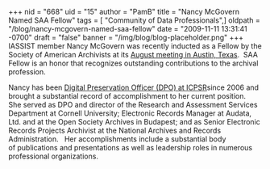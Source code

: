 +++
nid = "668"
uid = "15"
author = "PamB"
title = "Nancy McGovern Named SAA Fellow"
tags = [ "Community of Data Professionals",]
oldpath = "/blog/nancy-mcgovern-named-saa-fellow"
date = "2009-11-11 13:31:41 -0700"
draft = "false"
banner = "/img/blog/blog-placeholder.png"
+++
IASSIST member Nancy McGovern was recently inducted as a Fellow by the
Society of American Archivists at its [August meeting in Austin,
Texas](http://www.archivists.org/recognition/austin2009-fellows.asp). 
SAA Fellow is an honor that recognizes outstanding contributions to the
archival profession.

Nancy has been [Digital Preservation Officer (DPO) at
ICPSR](http://www.icpsr.umich.edu/icpsrweb/ICPSR/staff/mcgovern.jsp)since
2006 and brought a substantial record of accomplishment to her current
position.   She served as DPO and director of the Research and
Assessment Services Department at Cornell University; Electronic Records
Manager at Audata, Ltd. and at the Open Society Archives in
Budapest; and as Senior Electronic Records Projects Archivist at the
National Archives and Records Administration.   Her accomplishments
include a substantial body of publications and presentations as well
as leadership roles in numerous professional organizations.
